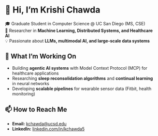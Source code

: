 # 👋 Hi, I’m Krishi Chawda  

🎓 Graduate Student in Computer Science @ UC San Diego (MS, CSE)  
🔬 Researcher in **Machine Learning, Distributed Systems, and Healthcare AI**  
💡 Passionate about **LLMs, multimodal AI, and large-scale data systems**  

## 🔭 What I’m Working On
- Building **agentic AI systems** with Model Context Protocol (MCP) for healthcare applications  
- Researching **sleep reconsolidation algorithms** and **continual learning** in neural networks  
- Developing **scalable pipelines** for wearable sensor data (Fitbit, health monitoring)   

## 📫 How to Reach Me
- **Email:** [kchawda@ucsd.edu](mailto:kchawda@ucsd.edu)  
- **LinkedIn:** [linkedin.com/in/kchawda5](https://www.linkedin.com/in/kchawda5)  

<!---
krishichawda/krishichawda is a ✨ special ✨ repository because its `README.md` (this file) appears on your GitHub profile.
You can click the Preview link to take a look at your changes.
--->
